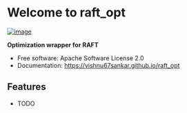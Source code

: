 # Welcome to raft_opt


[![image](https://img.shields.io/pypi/v/raft_opt.svg)](https://pypi.python.org/pypi/raft_opt)


**Optimization wrapper for RAFT**


-   Free software: Apache Software License 2.0
-   Documentation: <https://vishnu67sankar.github.io/raft_opt>
    

## Features

-   TODO
